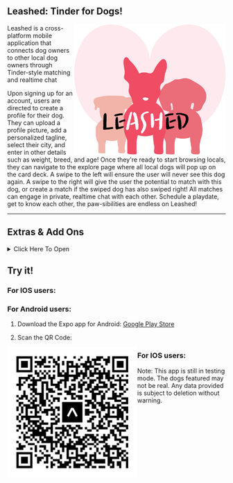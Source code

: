 ## Leashed: Tinder for Dogs!
<img align="right" width="350" height="300" src="/assets/leashed.png">
<p align="left">Leashed is a cross-platform mobile application that connects dog owners to other local dog owners through Tinder-style matching and realtime chat </p>
<p align="left">Upon signing up for an account, users are directed to create a profile for their dog. They can upload a profile picture, add a personalized tagline, select their city, and enter in other details such as weight, breed, and age! Once they're ready to start browsing locals, they can navigate to the explore page where all local dogs will pop up on the card deck. A swipe to the left will ensure the user will never see this dog again. A swipe to the right will give the user the potential to match with this dog, or create a match if the swiped dog has also swiped right! All matches can engage in private, realtime chat with each other. Schedule a playdate, get to know each other, the paw-sibilities are endless on Leashed!</p>



--------
## Extras & Add Ons

<details><summary>Click Here To Open</summary>

### Chat Feature:

- as a user, i want to be able to delete a message of mine
- have timestamps displayed when messages are sent

### Community Chat:

- message boards
- product suggestions

### Other Add-Ons:

- weight history
- breed info and suggestions
- create/view vet info. If no vet, we want to enable location search.

- create/view calendar:
  - push notifications
  - grooming
  - vaccines
  - medications

</details>

## Try it!
### For IOS users:


### For Android users:
1. Download the Expo app for Android: [Google Play Store](https://play.google.com/store/apps/details?id=host.exp.exponent&hl=en_US&gl=US)

2. Scan the QR Code:
 <img align="left" width="300" height="300" src="/assets/expo-go.svg">

   
### For IOS users:

Note: This app is still in testing mode. The dogs featured may not be real. Any data provided is subject to deletion without warning.
